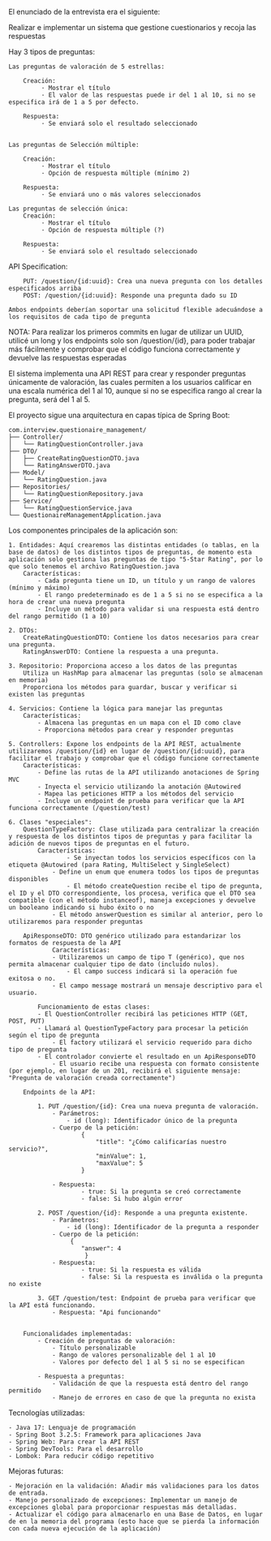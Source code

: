 El enunciado de la entrevista era el siguiente:
	
Realizar e implementar un sistema que gestione cuestionarios y recoja las respuestas

Hay 3 tipos de preguntas:
	
 	Las preguntas de valoración de 5 estrellas:

		Creación:
			 · Mostrar el título
			 · El valor de las respuestas puede ir del 1 al 10, si no se especifica irá de 1 a 5 por defecto.
		
		Respuesta:
			 · Se enviará solo el resultado seleccionado


	Las preguntas de Selección múltiple:	
		
		Creación:
			 · Mostrar el título
			 · Opción de respuesta múltiple (mínimo 2)
		
		Respuesta:
			 · Se enviará uno o más valores seleccionados
	
	Las preguntas de selección única:
		Creación:
			 · Mostrar el título 
			 · Opción de respuesta múltiple (?)

		Respuesta:
			 · Se enviará solo el resultado seleccionado	

API Specification:

		PUT: /question/{id:uuid}: Crea una nueva pregunta con los detalles especificados arriba
		POST: /question/{id:uuid}: Responde una pregunta dado su ID

	Ambos endpoints deberían soportar una solicitud flexible adecuándose a los requisitos de cada tipo de pregunta

NOTA: Para realizar los primeros commits en lugar de utilizar un UUID, utilicé un long y los endpoints solo son /question/{id}, para poder trabajar más fácilmente y comprobar que el código funciona correctamente y devuelve las respuestas esperadas

El sistema implementa una API REST para crear y responder preguntas únicamente de valoración, las cuales permiten a los usuarios calificar en una escala numérica del 1 al 10, aunque si no se especifica rango al crear la pregunta, será del 1 al 5.

El proyecto sigue una arquitectura en capas típica de Spring Boot:

	com.interview.questionaire_management/
	├── Controller/
	│   └── RatingQuestionController.java
	├── DTO/
	│   ├── CreateRatingQuestionDTO.java
	│   └── RatingAnswerDTO.java
	├── Model/
	│   └── RatingQuestion.java
	├── Repositories/
	│   └── RatingQuestionRepository.java
	├── Service/
	│   └── RatingQuestionService.java
	└── QuestionaireManagementApplication.java

Los componentes principales de la aplicación son:

	1. Entidades: Aquí crearemos las distintas entidades (o tablas, en la base de datos) de los distintos tipos de preguntas, de momento esta aplicación solo gestiona las preguntas de tipo "5-Star Rating", por lo que solo tenemos el archivo RatingQuestion.java  
		Características:
			- Cada pregunta tiene un ID, un título y un rango de valores (mínimo y máximo)
			- El rango predeterminado es de 1 a 5 si no se especifica a la hora de crear una nueva pregunta
			- Incluye un método para validar si una respuesta está dentro del rango permitido (1 a 10)
	
	2. DTOs:
		CreateRatingQuestionDTO: Contiene los datos necesarios para crear una pregunta.
		RatingAnswerDTO: Contiene la respuesta a una pregunta.
	
	3. Repositorio: Proporciona acceso a los datos de las preguntas
		Utiliza un HashMap para almacenar las preguntas (solo se almacenan en memoria)
		Proporciona los métodos para guardar, buscar y verificar si existen las preguntas

	4. Servicios: Contiene la lógica para manejar las preguntas
		Características:
			- Almacena las preguntas en un mapa con el ID como clave
			- Proporciona métodos para crear y responder preguntas

	5. Controllers: Expone los endpoints de la API REST, actualmente utilizaremos /question/{id} en lugar de /question/{id:uuid}, para facilitar el trabajo y comprobar que el código funcione correctamente
		Características:
			- Define las rutas de la API utilizando anotaciones de Spring MVC
			- Inyecta el servicio utilizando la anotación @Autowired
			- Mapea las peticiones HTTP a los métodos del servicio
			- Incluye un endpoint de prueba para verificar que la API funciona correctamente (/question/test)
   
	6. Clases "especiales":
 		QuestionTypeFactory: Clase utilizada para centralizar la creación y respuesta de los distintos tipos de preguntas y para facilitar la adición de nuevos tipos de preguntas en el futuro.
   			Características:
      				- Se inyectan todos los servicios específicos con la etiqueta @Autowired (para Rating, MultiSelect y SingleSelect)
	  			- Define un enum que enumera todos los tipos de preguntas disponibles
      				- El método createQuestion recibe el tipo de pregunta, el ID y el DTO correspondiente, los procesa, verifica que el DTO sea compatible (con el método instanceof), maneja excepciones y devuelve un booleano indicando si hubo éxito o no
	  			- El método answerQuestion es similar al anterior, pero lo utilizaremos para responder preguntas
      
   		ApiResponseDTO: DTO genérico utilizado para estandarizar los formatos de respuesta de la API
     			Características:
				- Utilizaremos un campo de tipo T (genérico), que nos permita almacenar cualquier tipo de dato (incluido nulos).
    				- El campo success indicará si la operación fue exitosa o no. 
				- El campo message mostrará un mensaje descriptivo para el usuario.

      		Funcionamiento de estas clases:
			- El QuestionController recibirá las peticiones HTTP (GET, POST, PUT)
   			- Llamará al QuestionTypeFactory para procesar la petición según el tipo de pregunta
      			- El factory utilizará el servicio requerido para dicho tipo de pregunta
	 		- El controlador convierte el resultado en un ApiResponseDTO
    			- El usuario recibe una respuesta con formato consistente (por ejemplo, en lugar de un 201, recibirá el siguiente mensaje: "Pregunta de valoración creada correctamente")
     
		Endpoints de la API:

			1. PUT /question/{id}: Crea una nueva pregunta de valoración.
   				- Parámetros:
    				- id (long): Identificador único de la pregunta
   				- Cuerpo de la petición:
     					{
       						"title": "¿Cómo calificarías nuestro servicio?",
       						"minValue": 1,
       						"maxValue": 5
     					}
     
 				- Respuesta:
     					- true: Si la pregunta se creó correctamente
     					- false: Si hubo algún error

			2. POST /question/{id}: Responde a una pregunta existente.
   				- Parámetros:
     				- id (long): Identificador de la pregunta a responder
   				- Cuerpo de la petición:
				     {
       					"answer": 4
    				     }
   				- Respuesta:
     					- true: Si la respuesta es válida
     					- false: Si la respuesta es inválida o la pregunta no existe

			3. GET /question/test: Endpoint de prueba para verificar que la API está funcionando.
   				- Respuesta: "Api funcionando"

		 
		Funcionalidades implementadas:
			- Creación de preguntas de valoración:
				- Título personalizable
				- Rango de valores personalizable del 1 al 10
				- Valores por defecto del 1 al 5 si no se especifican

			- Respuesta a preguntas: 
				- Validación de que la respuesta está dentro del rango permitido
				- Manejo de errores en caso de que la pregunta no exista

Tecnologías utilizadas:

	- Java 17: Lenguaje de programación
	- Spring Boot 3.2.5: Framework para aplicaciones Java
	- Spring Web: Para crear la API REST
	- Spring DevTools: Para el desarrollo
	- Lombok: Para reducir código repetitivo

Mejoras futuras:
	
	- Mejoración en la validación: Añadir más validaciones para los datos de entrada.
	- Manejo personalizado de excepciones: Implementar un manejo de excepciones global para proporcionar respuestas más detalladas.
 	- Actualizar el código para almacenarlo en una Base de Datos, en lugar de en la memoria del programa (esto hace que se pierda la información con cada nueva ejecución de la aplicación)

